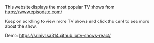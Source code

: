 This website displays the most popular TV shows from https://www.episodate.com/

Keep on scrolling to view more TV shows and click the card to see more about the show.

Demo: https://srinivasa314.github.io/tv-shows-react/
